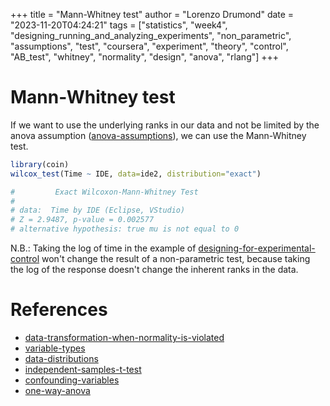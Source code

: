 +++
title = "Mann-Whitney test"
author = "Lorenzo Drumond"
date = "2023-11-20T04:24:21"
tags = ["statistics",  "week4",  "designing_running_and_analyzing_experiments",  "non_parametric",  "assumptions",  "test",  "coursera",  "experiment",  "theory",  "control",  "AB_test",  "whitney",  "normality",  "design",  "anova",  "rlang"]
+++


# Mann-Whitney test
If we want to use the underlying ranks in our data and not be limited by the anova assumption ([anova-assumptions](/wiki/anova-assumptions/)), we can use the Mann-Whitney test.
```R
library(coin)
wilcox_test(Time ~ IDE, data=ide2, distribution="exact")

#         Exact Wilcoxon-Mann-Whitney Test
#
# data:  Time by IDE (Eclipse, VStudio)
# Z = 2.9487, p-value = 0.002577
# alternative hypothesis: true mu is not equal to 0
```

N.B.: Taking the log of time in the example of [designing-for-experimental-control](/wiki/designing-for-experimental-control/) won't change the result of a non-parametric test, because taking the log of the response doesn't change the inherent ranks in the data.

# References
- [data-transformation-when-normality-is-violated](/wiki/data-transformation-when-normality-is-violated/)
- [variable-types](/wiki/variable-types/)
- [data-distributions](/wiki/data-distributions/)
- [independent-samples-t-test](/wiki/independent-samples-t-test/)
- [confounding-variables](/wiki/confounding-variables/)
- [one-way-anova](/wiki/one-way-anova/)
